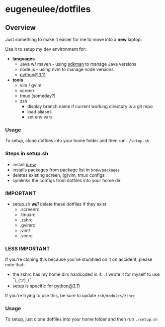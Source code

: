 # eugeneulee/dotfiles

## Overview

Just something to make it easier for me to move into a <b>new</b> laptop.

Use it to setup my dev environment for:
* <b>languages</b>
  * Java w/ maven - using [sdkman](https://sdkman.io) to manage Java versions
  * node.js - using nvm to manage node versions
  * python@3.11
* <b>tools</b>
  * vim / gvim
  * screen
  * tmux (someday?)
  * zsh
    * display branch name if current working directory is a git repo
    * load aliases
    * set env vars

### Usage

To setup, clone dotfiles into your home folder and then run `./setup.sh`

### Steps in setup.sh
* install [brew](https://brew.sh)
* installs packages from package list in `brew/packages`
* deletes existing screen, (g)vim, tmux configs
* symlinks the configs from dotfiles into your home dir

### IMPORTANT
* setup.sh <b>_will_</b> delete these dotfiles if they exist
  * .screenrc
  * .tmuxrc
  * .zshrc
  * .gvimrc
  * .vim/
  * .vimrc

### LESS IMPORTANT
If you're cloning this because you've stumbled on it on accident, please note that:
* the zshrc has my home dirs hardcoded in it... I wrote it for myself to use ¯\\\_(ツ)_/¯
* setup is specific for python@3.11

If you're trying to use this, be sure to update `zsh/modules/zshrc`

### Usage

To setup, just clone dotfiles into your home folder and then run `./setup.sh`

